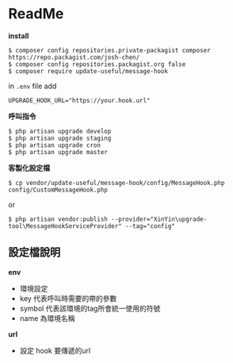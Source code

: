 # ReadMe

**install**

```
$ composer config repositories.private-packagist composer https://repo.packagist.com/josh-chen/
$ composer config repositories.packagist.org false
$ composer require update-useful/message-hook
```

in `.env` file add
```
UPGRADE_HOOK_URL="https://your.hook.url"
```

**呼叫指令**
```
$ php artisan upgrade develop
$ php artisan upgrade staging
$ php artisan upgrade cron
$ php artisan upgrade master
```

**客製化設定檔**
```
$ cp vendor/update-useful/message-hook/config/MessageHook.php config/CustomMessageHook.php
```
or
```
$ php artisan vendor:publish --provider="XinYin\upgrade-tool\MessageHookServiceProvider" --tag="config"
```

## 設定檔說明

**env**
- 環境設定
- key 代表呼叫時需要的帶的參數
- symbol 代表該環境的tag所會統一使用的符號
- name 為環境名稱

**url**
- 設定 hook 要傳遞的url